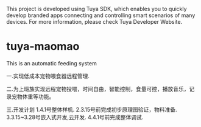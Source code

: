This project is developed using Tuya SDK, which enables you to quickly develop branded apps connecting and controlling smart scenarios of many devices.         For more information, please check Tuya Developer Website.
# tuya-maomao
This is an automatic feeding system 

一.实现低成本宠物喂食器远程管理.

二.为上班族实现远程宠物投喂，时间自由，智能控制，食量可控，播放音乐，记录宠物体重等功能。

三.开发计划
   1.4.1号整体样机.
   2.3.15号前完成初步原理图验证，物料准备.
   3.3.15~3.28号嵌入式开发,云开发.
   4.4.1号前完成整体调试.
   
